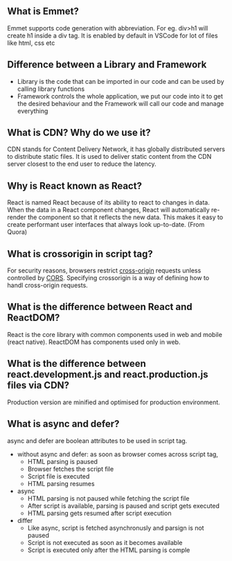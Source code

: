 ## What is Emmet?
Emmet supports code generation with abbreviation. For eg. div>h1 will create h1 inside a div tag. It is enabled by default in VSCode for lot of files like html, css etc

## Difference between a Library and Framework
* Library is the code that can be imported in our code and can be used by calling library functions
* Framework controls the whole application, we put our code into it to get the desired behaviour and the Framework will call our code and manage everything

## What is CDN? Why do we use it?
CDN stands for Content Delivery Network, it has globally distributed servers to distribute static files. It is used to deliver static content from the CDN server closest to the end user to reduce the latency.

## Why is React known as React?
React is named React because of its ability to react to changes in data. When the data in a React component changes, React will automatically re-render the component so that it reflects the new data. This makes it easy to create performant user interfaces that always look up-to-date. (From Quora)

## What is crossorigin in script tag?
For security reasons, browsers restrict [cross-origin](https://developer.mozilla.org/en-US/docs/Web/HTML/Attributes/crossorigin) requests unless controlled by [CORS](https://developer.mozilla.org/en-US/docs/Web/HTTP/CORS). Specifying crossorigin is a way of defining how to handl cross-origin requests.

## What is the difference between React and ReactDOM?
React is the core library with common components used in web and mobile (react native). ReactDOM has components used only in web.

## What is the difference between react.development.js and react.production.js files via CDN?
Production version are minified and optimised for production environment.

## What is async and defer?
async and defer are boolean attributes to be used in script tag.
* without async and defer: as soon as browser comes across script tag,
    * HTML parsing is paused
    * Browser fetches the script file
    * Script file is executed
    * HTML parsing resumes
* async
    * HTML parsing is not paused while fetching the script file
    * After script is available, parsing is paused and script gets executed
    * HTML parsing gets resumed after script execution
* differ
    * Like async, script is fetched asynchronusly and parsign is not paused
    * Script is not executed as soon as it becomes available
    * Script is executed only after the HTML parsing is comple